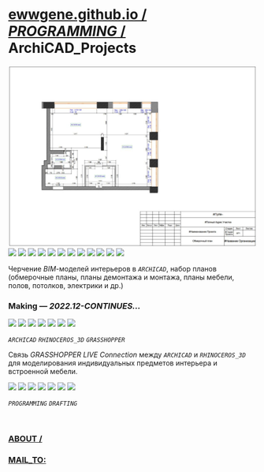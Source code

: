 ﻿
# [ewwgene.github.io /](https://ewwgene.github.io/) [_PROGRAMMING_ /](https://ewwgene.github.io/PROGRAMMING) ArchiCAD_Projects

[![ArchiCAD_Projects](/100.jpg)](https://ewwgene.github.io/ArchiCAD_Projects/Carousel)<br> <a id="112" href="https://ewwgene.github.io/ArchiCAD_Projects/Carousel/#112"><img src="https://ewwgene.github.io/ArchiCAD_Projects/112.jpg" height="66"></a> <a id="113" href="https://ewwgene.github.io/ArchiCAD_Projects/Carousel/#113"><img src="https://ewwgene.github.io/ArchiCAD_Projects/113.jpg" height="66"></a> <a id="114" href="https://ewwgene.github.io/ArchiCAD_Projects/Carousel/#114"><img src="https://ewwgene.github.io/ArchiCAD_Projects/114.jpg" height="66"></a> <a id="115" href="https://ewwgene.github.io/ArchiCAD_Projects/Carousel/#115"><img src="https://ewwgene.github.io/ArchiCAD_Projects/115.jpg" height="66"></a> <a id="116" href="https://ewwgene.github.io/ArchiCAD_Projects/Carousel/#116"><img src="https://ewwgene.github.io/ArchiCAD_Projects/116.jpg" height="66"></a> <a id="117" href="https://ewwgene.github.io/ArchiCAD_Projects/Carousel/#117"><img src="https://ewwgene.github.io/ArchiCAD_Projects/117.jpg" height="66"></a> <a id="118" href="https://ewwgene.github.io/ArchiCAD_Projects/Carousel/#118"><img src="https://ewwgene.github.io/ArchiCAD_Projects/118.jpg" height="66"></a> <a id="119" href="https://ewwgene.github.io/ArchiCAD_Projects/Carousel/#119"><img src="https://ewwgene.github.io/ArchiCAD_Projects/119.jpg" height="66"></a> <a id="120" href="https://ewwgene.github.io/ArchiCAD_Projects/Carousel/#120"><img src="https://ewwgene.github.io/ArchiCAD_Projects/120.jpg" height="66"></a> <a id="121" href="https://ewwgene.github.io/ArchiCAD_Projects/Carousel/#121"><img src="https://ewwgene.github.io/ArchiCAD_Projects/121.jpg" height="66"></a> <a id="122" href="https://ewwgene.github.io/ArchiCAD_Projects/Carousel/#122"><img src="https://ewwgene.github.io/ArchiCAD_Projects/122.jpg" height="66"></a> <a id="123" href="https://ewwgene.github.io/ArchiCAD_Projects/Carousel/#123"><img src="https://ewwgene.github.io/ArchiCAD_Projects/123.jpg" height="66"></a> <a id="text">&#160;</a>



Черчение _BIM_-моделей интерьеров в _`ARCHICAD`_, набор планов (обмерочные планы, планы демонтажа и монтажа, планы мебели, полов, потолков, электрики и др.)

### Making — _2022.12-CONTINUES..._
<a id="211m" href="https://ewwgene.github.io/ArchiCAD_Projects/Carousel/#211m"><img src="https://ewwgene.github.io/ArchiCAD_Projects/Making/211.jpg" height="66"></a> <a id="212m" href="https://ewwgene.github.io/ArchiCAD_Projects/Carousel/#212m"><img src="https://ewwgene.github.io/ArchiCAD_Projects/Making/212.jpg" height="66"></a> <a id="213m" href="https://ewwgene.github.io/ArchiCAD_Projects/Carousel/#213m"><img src="https://ewwgene.github.io/ArchiCAD_Projects/Making/213.jpg" height="66"></a> <a id="311m" href="https://ewwgene.github.io/ArchiCAD_Projects/Carousel/#311m"><img src="https://ewwgene.github.io/ArchiCAD_Projects/Making/311.jpg" height="66"></a> <a id="313m" href="https://ewwgene.github.io/ArchiCAD_Projects/Carousel/#313m"><img src="https://ewwgene.github.io/ArchiCAD_Projects/Making/313.jpg" height="66"></a> <a id="411m" href="https://ewwgene.github.io/ArchiCAD_Projects/Carousel/#411m"><img src="https://ewwgene.github.io/ArchiCAD_Projects/Making/411.jpg" height="66"></a> <a id="413m" href="https://ewwgene.github.io/ArchiCAD_Projects/Carousel/#413m"><img src="https://ewwgene.github.io/ArchiCAD_Projects/Making/413.jpg" height="66"></a>  

_`ARCHICAD`_ _`RHINOCEROS_3D`_ _`GRASSHOPPER`_  

Связь _GRASSHOPPER LIVE Connection_ между _`ARCHICAD`_ и _`RHINOCEROS_3D`_ для моделирования индивидуальных предметов интерьера и встроенной мебели.

<a id="310" href="https://ewwgene.github.io/ArchiCAD_Projects/Carousel/#310"><img src="https://ewwgene.github.io/ArchiCAD_Projects/310.gif" height="66"></a> <a id="311" href="https://ewwgene.github.io/ArchiCAD_Projects/Carousel/#311"><img src="https://ewwgene.github.io/ArchiCAD_Projects/311.jpg" height="66"></a> <a id="313" href="https://ewwgene.github.io/ArchiCAD_Projects/Carousel/#313"><img src="https://ewwgene.github.io/ArchiCAD_Projects/313.jpg" height="66"></a> <a id="317" href="https://ewwgene.github.io/ArchiCAD_Projects/Carousel/#317"><img src="https://ewwgene.github.io/ArchiCAD_Projects/317.jpg" height="66"></a> <a id="319" href="https://ewwgene.github.io/ArchiCAD_Projects/Carousel/#319"><img src="https://ewwgene.github.io/ArchiCAD_Projects/319.jpg" height="66"></a> <a id="323" href="https://ewwgene.github.io/ArchiCAD_Projects/Carousel/#323"><img src="https://ewwgene.github.io/ArchiCAD_Projects/323.jpg" height="66"></a> <a id="325" href="https://ewwgene.github.io/ArchiCAD_Projects/Carousel/#325"><img src="https://ewwgene.github.io/ArchiCAD_Projects/325.jpg" height="66"></a> 

_`PROGRAMMING`_ _`DRAFTING`_ 

<br> 

### [ABOUT /](https://ewwgene.github.io/ABOUT)
### [MAIL_TO:](mailto:r0cam@me.com)